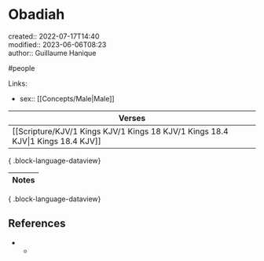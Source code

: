 # Obadiah

created:: 2022-07-17T14:40  
modified:: 2023-06-06T08:23  
author:: Guillaume Hanique

#people

Links:

- sex:: [[Concepts/Male\|Male]]

| Verses                                                                             |
| ---------------------------------------------------------------------------------- |
| [[Scripture/KJV/1 Kings KJV/1 Kings 18 KJV/1 Kings 18.4 KJV\|1 Kings 18.4 KJV]] |

{ .block-language-dataview}

| Notes |
| ----- |

{ .block-language-dataview}

## References

- -
